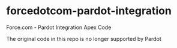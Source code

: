 # forcedotcom-pardot-integration
Force.com - Pardot Integration Apex Code

The original code in this repo is no longer supported by Pardot
